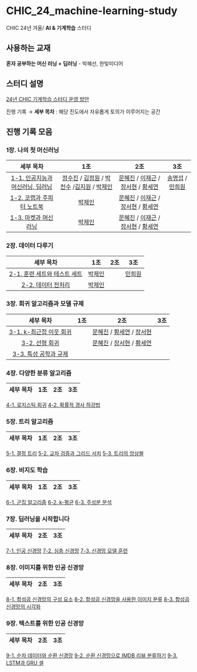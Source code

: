# CHIC_24_machine-learning-study
CHIC 24년 겨울/ **AI & 기계학습** 스터디

## 사용하는 교재
**혼자 공부하는 머신 러닝 + 딥러닝** - 박혜선, 한빛미디어

## 스터디 설명
[24년 CHIC 기계학습 스터디 운영 방안](https://puzzling-lord-d7e.notion.site/CHIC_24_machine-learning-study-94d312901e884e10ada9c63a51ba160c)

진행 기록 → **세부 목차** : 해당 진도에서 자유롭게 토의가 이루어지는 공간

## 진행 기록 모음

### 1장. 나의 첫 머신러닝
| 세부 목차 | 1조 | 2조 | 3조
:---: | :---: | :---: | :---:
[1-1. 인공지능과 머신러닝, 딥러닝](https://github.com/kw-chi-community/CHIC_24_machine-learning-study/issues/1) | [정수진](1장/1조/1-1_인공지능과_머신러닝_딥러닝_정수진.md) / [김정원](1장/1조/1-1_인공지능과_머신러닝_딥러닝_김정원.md) / [박천수](1장/1조/1-1_인공지능과_머신러닝_딥러닝_박천수.md) /[김지원](1장/1조/1-1_인공지능과_머신러닝_딥러닝_김지원.md) / [박제인](1장/1조/1-1_인공지능과_머신러닝_딥러닝_박제인.md)| [문혜진](1장/2조/1-1_인공지능과_머신러닝_딥러닝_문혜진.md) / [이재근](1장/2조/1-1_인공지능과_머신러닝_딥러닝_이재근.md) / [장서현](1장/2조/1-1_인공지능과_머신러닝_딥러닝_장서현.md) / [황세연](1장/2조/1-1_인공지능과_머신러닝_딥러닝_황세연.md)  | [송명섭](1장/3조/1-1_인공지능과_머신러닝_딥러닝_송명섭.md) / [민희원](1장/3조/1장_나의_첫_머신러닝_민희원.md)
[1-2. 코랩과 주피터 노트북](https://github.com/kw-chi-community/CHIC_24_machine-learning-study/issues/2) | [박제인](1장/1조/1-2_코랩과_주피터노트북_박제인.md) | [문혜진](1장/2조/1-2_코랩과_주피터노트북_문혜진.md) / [이재근](1장/2조/1-2_코랩과_주피터노트북_이재근.md) / [장서현](1장/2조/1-2_코랩과_주피터노트북_장서현.md) / [황세연](1장/2조/1-2_코랩과_주피터노트북_황세연.md) |
[1-3. 마켓과 머신러닝](https://github.com/kw-chi-community/CHIC_24_machine-learning-study/issues/3) | [박제인](1장/1조/1-3_마켓과_머신러닝_박제인.md) |  [문혜진](1장/2조/1-3_마켓과_머신러닝_문혜진.md) / [이재근](1장/2조/1-3_마켓과_머신러닝_이재근.md) / [장서현](1장/2조/1-3_마켓과_머신러닝_장서현.md) / [황세연](1장/2조/1-3_마켓과_머신러닝_황서연.md) |

### 2장. 데이터 다루기
| 세부 목차 | 1조 | 2조 | 3조
:---: | :---: | :---: | :---:
[2-1. 훈련 세트와 테스트 세트](https://github.com/kw-chi-community/CHIC_24_machine-learning-study/issues/4) | [박제인](2장/1조/2-1_훈련_세트와_테스트_세트_박제인.md)|  | [민희원](2장/3조/2장_데이터_다루기_민희원.md)
[2-2. 데이터 전처리](https://github.com/kw-chi-community/CHIC_24_machine-learning-study/issues/5) | [박제인](2장/1조/2-2_데이터_전처리_박제인.md)|  |

### 3장. 회귀 알고리즘과 모델 규제
| 세부 목차 | 1조 | 2조 | 3조
:---: | :---: | :---: | :---:
[3-1. k-최근접 이웃 회귀](https://github.com/kw-chi-community/CHIC_24_machine-learning-study/issues/6) |  | [문혜진](3장/2조/3-1_k-최근접_이웃_회귀_문혜진.md) / [황세연](3장/2조/3-1_k-최근접_이웃_회귀_황세연.md) / [장서현](3장/2조/3-1_회귀_알고리즘과_모델_규제_장서현.md) |
[3-2. 선형 회귀](https://github.com/kw-chi-community/CHIC_24_machine-learning-study/issues/7) |  | [문혜진](3장/2조/3-2_선형_회귀_문혜진.md) / [장서현](3장/2조/3-2_선형_회귀_장서현.md) / [황세연](3장/2조/3-2_선형_회귀_황세연.md) | 
[3-3. 특성 공학과 규제](https://github.com/kw-chi-community/CHIC_24_machine-learning-study/issues/8) |  |  |

### 4장. 다양한 분류 알고리즘
| 세부 목차 | 1조 | 2조 | 3조
:---: | :---: | :---: | :---:
[4-1. 로지스틱 회귀](https://github.com/kw-chi-community/CHIC_24_machine-learning-study/issues/9)
[4-2. 확률적 경사 하강법](https://github.com/kw-chi-community/CHIC_24_machine-learning-study/issues/10)

### 5장. 트리 알고리즘
| 세부 목차 | 1조 | 2조 | 3조
:---: | :---: | :---: | :---:
[5-1. 결정 트리](https://github.com/kw-chi-community/CHIC_24_machine-learning-study/issues/11)
[5-2. 교차 검증과 그리드 서치](https://github.com/kw-chi-community/CHIC_24_machine-learning-study/issues/12)
[5-3. 트리의 앙상블](https://github.com/kw-chi-community/CHIC_24_machine-learning-study/issues/13)

### 6장. 비지도 학습
| 세부 목차 | 1조 | 2조 | 3조
:---: | :---: | :---: | :---:
[6-1. 군집 알고리즘](https://github.com/kw-chi-community/CHIC_24_machine-learning-study/issues/14)
[6-2. k-평균](https://github.com/kw-chi-community/CHIC_24_machine-learning-study/issues/15)
[6-3. 주성분 분석](https://github.com/kw-chi-community/CHIC_24_machine-learning-study/issues/16)

### 7장. 딥러닝을 시작합니다
| 세부 목차 | 2조 | 3조
:---: | :---: | :---:
[7-1. 인공 신경망](https://github.com/kw-chi-community/CHIC_24_machine-learning-study/issues/17)
[7-2. 심층 신경망](https://github.com/kw-chi-community/CHIC_24_machine-learning-study/issues/18)
[7-3. 신경망 모델 훈련](https://github.com/kw-chi-community/CHIC_24_machine-learning-study/issues/19)

### 8장. 이미지를 위한 인공 신경망
| 세부 목차 | 2조 | 3조
:---: | :---: | :---:
[8-1. 합성곱 신경망의 구성 요소](https://github.com/kw-chi-community/CHIC_24_machine-learning-study/issues/20)
[8-2. 합성곱 신경망을 사용한 이미지 분류](https://github.com/kw-chi-community/CHIC_24_machine-learning-study/issues/21)
[8-3. 합성곱 신경망의 시각화](https://github.com/kw-chi-community/CHIC_24_machine-learning-study/issues/22)

### 9장. 텍스트를 위한 인공 신경망
| 세부 목차 | 2조 | 3조
:---: | :---: | :---: 
[9-1. 순차 데이터와 순환 신경망](https://github.com/kw-chi-community/CHIC_24_machine-learning-study/issues/23)
[9-2. 순환 신경망으로 IMDB 리뷰 분류하기](https://github.com/kw-chi-community/CHIC_24_machine-learning-study/issues/24)
[9-3. LSTM과 GRU 셀](https://github.com/kw-chi-community/CHIC_24_machine-learning-study/issues/25)
